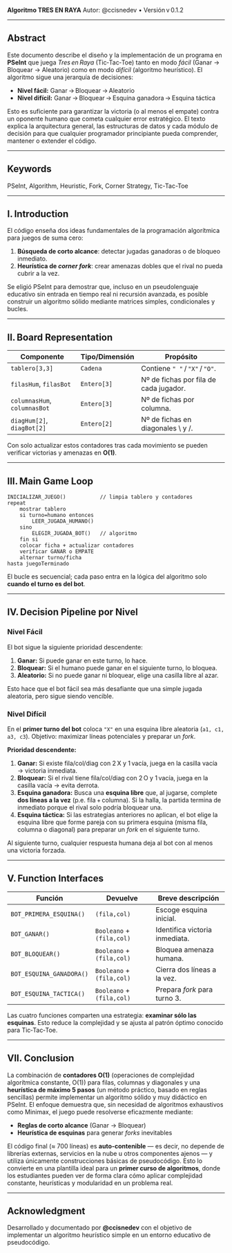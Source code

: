 **Algoritmo TRES EN RAYA**
Autor: @ccisnedev • Versión v 0.1.2

---

## Abstract

Este documento describe el diseño y la implementación de un programa en **PSeInt** que juega *Tres en Raya* (Tic‑Tac‑Toe) tanto en modo *fácil* (Ganar → Bloquear → Aleatorio) como en modo *difícil* (algoritmo heurístico). El algoritmo sigue una jerarquía de decisiones:

- **Nivel fácil:** Ganar → Bloquear → Aleatorio
- **Nivel difícil:** Ganar → Bloquear → Esquina ganadora → Esquina táctica

Esto es suficiente para garantizar la victoria (o al menos el empate) contra un oponente humano que cometa cualquier error estratégico. El texto explica la arquitectura general, las estructuras de datos y cada módulo de decisión para que cualquier programador principiante pueda comprender, mantener o extender el código.

---

## Keywords

PSeInt, Algorithm, Heuristic, Fork, Corner Strategy, Tic-Tac-Toe

---

## I. Introduction

El código enseña dos ideas fundamentales de la programación algorítmica para juegos de suma cero:

1. **Búsqueda de corto alcance**: detectar jugadas ganadoras o de bloqueo inmediato.
2. **Heurística de *corner fork***: crear amenazas dobles que el rival no pueda cubrir a la vez.

Se eligió PSeInt para demostrar que, incluso en un pseudolenguaje educativo sin entrada en tiempo real ni recursión avanzada, es posible construir un algoritmo sólido mediante matrices simples, condicionales y bucles.

---

## II. Board Representation

| Componente                   | Tipo/Dimensión | Propósito                              |
| ---------------------------- | -------------- | -------------------------------------- |
| `tablero[3,3]`               | `Cadena`       | Contiene `" "` / `"X"` / `"O"`.        |
| `filasHum`, `filasBot`       | `Entero[3]`    | Nº de fichas por fila de cada jugador. |
| `columnasHum`, `columnasBot` | `Entero[3]`    | Nº de fichas por columna.              |
| `diagHum[2]`, `diagBot[2]`   | `Entero[2]`    | Nº de fichas en diagonales \ y /.      |

Con solo actualizar estos contadores tras cada movimiento se pueden verificar victorias y amenazas en **O(1)**.

---

## III. Main Game Loop

```
INICIALIZAR_JUEGO()           // limpia tablero y contadores
repeat
    mostrar tablero
    si turno=humano entonces
        LEER_JUGADA_HUMANO()
    sino
        ELEGIR_JUGADA_BOT()   // algoritmo
    fin si
    colocar ficha + actualizar contadores
    verificar GANAR o EMPATE
    alternar turno/ficha
hasta juegoTerminado
```

El bucle es secuencial; cada paso entra en la lógica del algoritmo solo **cuando el turno es del bot**.

---


## IV. Decision Pipeline por Nivel

### Nivel Fácil

El bot sigue la siguiente prioridad descendente:

1. **Ganar:** Si puede ganar en este turno, lo hace.
2. **Bloquear:** Si el humano puede ganar en el siguiente turno, lo bloquea.
3. **Aleatorio:** Si no puede ganar ni bloquear, elige una casilla libre al azar.

Esto hace que el bot fácil sea más desafiante que una simple jugada aleatoria, pero sigue siendo vencible.

### Nivel Difícil

En el **primer turno del bot** coloca `"X"` en una esquina libre aleatoria (`a1, c1, a3, c3`).
Objetivo: maximizar líneas potenciales y preparar un *fork*.

**Prioridad descendente:**

1. **Ganar:** Si existe fila/col/diag con 2 X y 1 vacía, juega en la casilla vacía → victoria inmediata.
2. **Bloquear:** Si el rival tiene fila/col/diag con 2 O y 1 vacía, juega en la casilla vacía → evita derrota.
3. **Esquina ganadora:** Busca una **esquina libre** que, al jugarse, complete **dos líneas a la vez** (p.e. fila + columna). Si la halla, la partida termina de inmediato porque el rival solo podría bloquear una.
4. **Esquina táctica:** Si las estrategias anteriores no aplican, el bot elige la esquina libre que forme pareja con su primera esquina (misma fila, columna o diagonal) para preparar un *fork* en el siguiente turno.

Al siguiente turno, cualquier respuesta humana deja al bot con al menos una victoria forzada.

---

## V. Function Interfaces

| Función                  | Devuelve                  | Breve descripción              |
| ------------------------ | ------------------------- | ------------------------------ |
| `BOT_PRIMERA_ESQUINA()`  | `(fila,col)`              | Escoge esquina inicial.        |
| `BOT_GANAR()`            | `Booleano` + `(fila,col)` | Identifica victoria inmediata. |
| `BOT_BLOQUEAR()`         | `Booleano` + `(fila,col)` | Bloquea amenaza humana.        |
| `BOT_ESQUINA_GANADORA()` | `Booleano` + `(fila,col)` | Cierra dos líneas a la vez.    |
| `BOT_ESQUINA_TACTICA()`  | `Booleano` + `(fila,col)` | Prepara *fork* para turno 3.   |

Las cuatro funciones comparten una estrategia: **examinar sólo las esquinas**.
Esto reduce la complejidad y se ajusta al patrón óptimo conocido para Tic‑Tac‑Toe.

---

## VII. Conclusion

La combinación de **contadores O(1)** (operaciones de complejidad algorítmica constante, O(1)) para filas, columnas y diagonales y una **heurística de máximo 5 pasos** (un método práctico, basado en reglas sencillas) permite implementar un algoritmo sólido y muy didáctico en PSeInt. El enfoque demuestra que, sin necesidad de algoritmos exhaustivos como Minimax, el juego puede resolverse eficazmente mediante:

* **Reglas de corto alcance** (Ganar → Bloquear)
* **Heurística de esquinas** para generar *forks* inevitables

El código final (≈ 700 líneas) es **auto-contenible** — es decir, no depende de librerías externas, servicios en la nube u otros componentes ajenos — y utiliza únicamente construcciones básicas de pseudocódigo. Esto lo convierte en una plantilla ideal para un **primer curso de algoritmos**, donde los estudiantes pueden ver de forma clara cómo aplicar complejidad constante, heurísticas y modularidad en un problema real.

---

## Acknowledgment

Desarrollado y documentado por **@ccisnedev** con el objetivo de implementar un algoritmo heurístico simple en un entorno educativo de pseudocódigo.